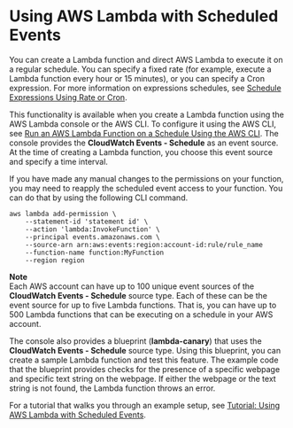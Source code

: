 # Using AWS Lambda with Scheduled Events<a name="with-scheduled-events"></a>

You can create a Lambda function and direct AWS Lambda to execute it on a regular schedule\. You can specify a fixed rate \(for example, execute a Lambda function every hour or 15 minutes\), or you can specify a Cron expression\. For more information on expressions schedules, see [Schedule Expressions Using Rate or Cron](tutorial-scheduled-events-schedule-expressions.md)\. 

This functionality is available when you create a Lambda function using the AWS Lambda console or the AWS CLI\. To configure it using the AWS CLI, see [Run an AWS Lambda Function on a Schedule Using the AWS CLI](http://docs.aws.amazon.com/AmazonCloudWatch/latest/DeveloperGuide/RunLambdaSchedule.html)\. The console provides the **CloudWatch Events \- Schedule** as an event source\. At the time of creating a Lambda function, you choose this event source and specify a time interval\. 

 If you have made any manual changes to the permissions on your function, you may need to reapply the scheduled event access to your function\. You can do that by using the following CLI command\. 

```
aws lambda add-permission \
    --statement-id 'statement id' \
    --action 'lambda:InvokeFunction' \    
    --principal events.amazonaws.com \    
    --source-arn arn:aws:events:region:account-id:rule/rule_name
    --function-name function:MyFunction
    --region region
```

**Note**  
Each AWS account can have up to 100 unique event sources of the **CloudWatch Events \- Schedule** source type\. Each of these can be the event source for up to five Lambda functions\. That is, you can have up to 500 Lambda functions that can be executing on a schedule in your AWS account\.

The console also provides a blueprint \(**lambda\-canary**\) that uses the **CloudWatch Events \- Schedule** source type\. Using this blueprint, you can create a sample Lambda function and test this feature\. The example code that the blueprint provides checks for the presence of a specific webpage and specific text string on the webpage\. If either the webpage or the text string is not found, the Lambda function throws an error\. 

For a tutorial that walks you through an example setup, see [Tutorial: Using AWS Lambda with Scheduled Events](with-scheduledevents-example.md)\.